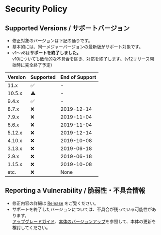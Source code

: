 # Security Policy

## Supported Versions / サポートバージョン

- 修正対象のバージョンは下記の通りです。
- 基本的には、同一メジャーバージョンの最新版がサポート対象です。
- v1～v8は**サポートを終了しました。**  
v10についても致命的な不具合を除き、対応を終了します。（v12リリース開始時に完全終了予定）

| Version | Supported          | End of Support |
| ------- | ------------------ |----------------|
| 11.x    | :white_check_mark: |-               |
| 10.5.x  | :warning:          |-               |
| 9.4.x   | :white_check_mark: |-               |
| 8.7.x   | :x:                |2019-12-14      |
| 7.9.x   | :x:                |2019-11-04      |
| 6.6.x   | :x:                |2019-11-04      |
| 5.12.x  | :x:                |2019-12-14      |
| 4.10.x  | :x:                |2019-10-08      |
| 3.13.x  | :x:                |2019-06-18      |
| 2.9.x   | :x:                |2019-06-18      |
| 1.15.x  | :x:                |2019-10-08      |
| etc.    | :x:                |None            |

## Reporting a Vulnerability / 脆弱性・不具合情報

- 修正内容の詳細は [Release](../../releases) をご覧ください。
- サポートを終了したバージョンについては、不具合が残っている可能性があります。  
[アップグレードガイド](../../wiki/MigrationGuide)、[本体のバージョンアップ](../../wiki/HowToUpdate)を参照して、本体の更新を検討してください。
